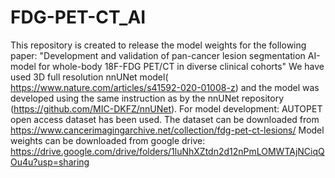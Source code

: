 # FDG-PET-CT_AI
This repository is created to release the model weights for the following paper: "Development and validation of pan-cancer lesion segmentation AI-model for whole-body 18F-FDG PET/CT in diverse clinical cohorts"
We have used 3D full resolution nnUNet model( https://www.nature.com/articles/s41592-020-01008-z) and the model was developed using the same instruction as by the nnUNet repository (https://github.com/MIC-DKFZ/nnUNet). 
For model development: AUTOPET open access dataset has been used. The dataset can be downloaded from https://www.cancerimagingarchive.net/collection/fdg-pet-ct-lesions/
Model weights can be downloaded from google drive: https://drive.google.com/drive/folders/1luNhXZtdn2d12nPmLOMWTAjNCiqQOu4u?usp=sharing
